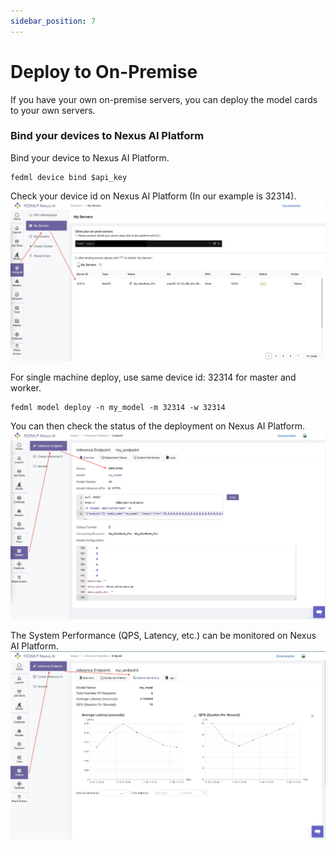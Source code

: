 ```yaml
---
sidebar_position: 7
---
```

# Deploy to On-Premise

If you have your own on-premise servers, you can deploy the model cards to your own servers.

### Bind your devices to Nexus AI Platform
Bind your device to Nexus AI Platform.
```
fedml device bind $api_key
```
Check your device id on Nexus AI Platform (In our example is 32314).  
![OnPremDevices.jpg](pics%2FgetDeviceId.jpg)

For single machine deploy, use same device id: 32314 for master and worker.
```
fedml model deploy -n my_model -m 32314 -w 32314
```
You can then check the status of the deployment on Nexus AI Platform.
![EndpointDeployed.jpg](pics/EndpointDeployed.jpg)

The System Performance (QPS, Latency, etc.) can be monitored on Nexus AI Platform.
![SystemPerformance.jpg](pics/SystemMonitor.jpg)